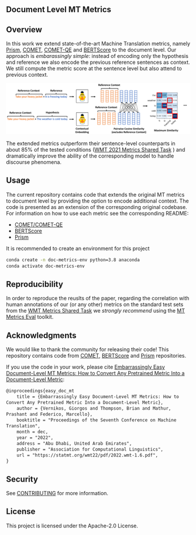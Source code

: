 ## Document Level MT Metrics


## Overview

In this work we extend state-of-the-art Machine Translation metrics, namely [Prism](https://github.com/thompsonb/prism), [COMET](https://github.com/Unbabel/COMET),  [COMET-QE](https://github.com/Unbabel/COMET) and [BERTScore](https://github.com/Tiiiger/bert_score) to the document level. Our approach is _embarassingly simple_: instead of encoding only the hypothesis and reference we also encode the previous reference sentences as context. We still compute the metric score at the sentence level but also attend to previous context.

![image](media/bertscore.png)


The extended metrics outperform their sentence-level counterparts in about 85% of the tested conditions ([WMT 2021 Metrics Shared Task](https://wmt-metrics-task.github.io/) ) and dramatically improve the ability of the corresponding model to handle discourse phenomena.

## Usage

The current repository contains code that extends the original MT metrics to document level by providing the option to encode additional context. The code is presented as an extension of the corresponding original codebase. For information on how to use each metric see the corresponding README:
* [COMET/COMET-QE](COMET/README.md) 
* [BERTScore](bert_score/README.md)  
* [Prism](prism//README.md)

It is recommended to create an environment for this project 
```bash
conda create -n doc-metrics-env python=3.8 anaconda
conda activate doc-metrics-env
```

## Reproducibility

In order to reproduce the reuslts of the paper, regarding the correlation with human annotations of our (or any other) metrics on the standard test sets from the [WMT Metrics Shared Task](https://wmt-metrics-task.github.io/) we _strongly recommend_ using the [MT Metrics Eval](https://github.com/google-research/mt-metrics-eval) toolkit.

## Acknowledgments

We would like to thank the community for releasing their code! This repository contains code from [COMET](https://github.com/Unbabel/COMET), [BERTScore](https://github.com/Tiiiger/bert_score) and [Prism](https://github.com/thompsonb/prism) repositories.


If you use the code in your work, please cite [Embarrassingly Easy Document-Level MT Metrics: How to Convert Any Pretrained Metric Into a Document-Level Metric](https://statmt.org/wmt22/pdf/2022.wmt-1.6.pdf):

```
@inproceedings{easy_doc_mt
    title = {Embarrassingly Easy Document-Level MT Metrics: How to Convert Any Pretrained Metric Into a Document-Level Metric},
    author = {Vernikos, Giorgos and Thompson, Brian and Mathur, Prashant and Federico, Marcello},
    booktitle = "Proceedings of the Seventh Conference on Machine Translation",
    month = dec,
    year = "2022",
    address = "Abu Dhabi, United Arab Emirates",
    publisher = "Association for Computational Linguistics",
    url = "https://statmt.org/wmt22/pdf/2022.wmt-1.6.pdf",
}
```

## Security

See [CONTRIBUTING](CONTRIBUTING.md#security-issue-notifications) for more information.

## License

This project is licensed under the Apache-2.0 License.

